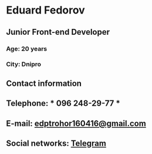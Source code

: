 # Eduard Fedorov

## Junior Front-end Developer

### Age: 20 years
### City: Dnipro

## Contact information

## Telephone: * 096 248-29-77 * 
## E-mail: edptrohor160416@gmail.com
## Social networks: [Telegram](https://t.me/Fiji_link)

